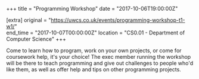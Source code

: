 +++
title = "Programming Workshop"
date = "2017-10-06T19:00:00Z"

[extra]
original = "https://uwcs.co.uk/events/programming-workshop-t1-w1/"    
end_time = "2017-10-07T00:00:00Z"
location = "CS0.01 - Department of Computer Science"
+++

Come to learn how to program, work on your own projects, or come for coursework help, it's your choice\! The exec member running the workshop will be there to teach programming and give out challenges to people who'd like them, as well as offer help and tips on other programming projects.

